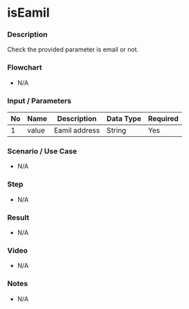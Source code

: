 ﻿# isEamil

### Description

Check the provided parameter is email or not.

### Flowchart

- N/A 

### Input / Parameters

| No | Name | Description | Data Type | Required |
| ------ | ------ | ------ |------ | ------ |
| 1 | value | Eamil address | String | Yes  |

### Scenario / Use Case

- N/A

### Step

- N/A

### Result

- N/A

### Video

- N/A

### Notes

- N/A